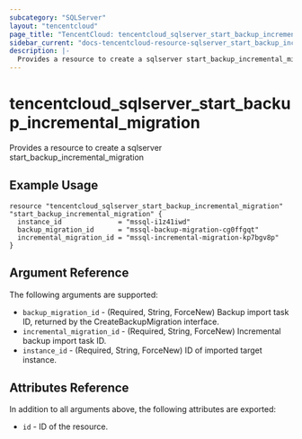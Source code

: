 ```yaml
---
subcategory: "SQLServer"
layout: "tencentcloud"
page_title: "TencentCloud: tencentcloud_sqlserver_start_backup_incremental_migration"
sidebar_current: "docs-tencentcloud-resource-sqlserver_start_backup_incremental_migration"
description: |-
  Provides a resource to create a sqlserver start_backup_incremental_migration
---
```


# tencentcloud_sqlserver_start_backup_incremental_migration

Provides a resource to create a sqlserver start_backup_incremental_migration

## Example Usage

```hcl
resource "tencentcloud_sqlserver_start_backup_incremental_migration" "start_backup_incremental_migration" {
  instance_id              = "mssql-i1z41iwd"
  backup_migration_id      = "mssql-backup-migration-cg0ffgqt"
  incremental_migration_id = "mssql-incremental-migration-kp7bgv8p"
}
```

## Argument Reference

The following arguments are supported:

* `backup_migration_id` - (Required, String, ForceNew) Backup import task ID, returned by the CreateBackupMigration interface.
* `incremental_migration_id` - (Required, String, ForceNew) Incremental backup import task ID.
* `instance_id` - (Required, String, ForceNew) ID of imported target instance.

## Attributes Reference

In addition to all arguments above, the following attributes are exported:

* `id` - ID of the resource.



